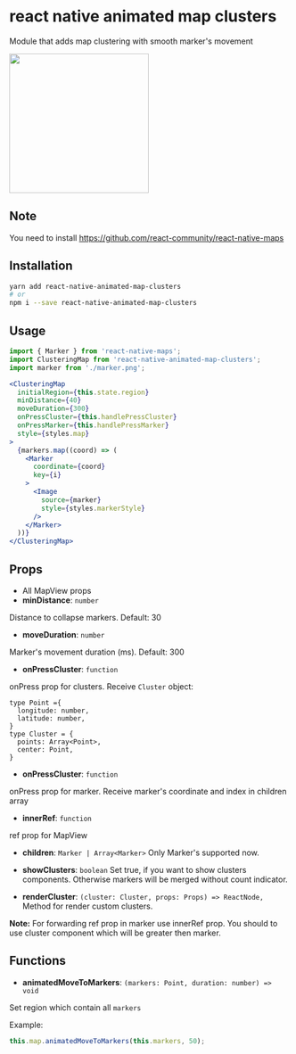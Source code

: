 # react native animated map clusters

Module that adds map clustering with smooth marker's movement

<img src="https://raw.githubusercontent.com/volga-volga/react-native-animated-map-clusters/master/demo.gif" width="250px"/>

## Note

You need to install  https://github.com/react-community/react-native-maps

## Installation

```sh
yarn add react-native-animated-map-clusters
# or
npm i --save react-native-animated-map-clusters
```

## Usage
```jsx harmony
import { Marker } from 'react-native-maps';
import ClusteringMap from 'react-native-animated-map-clusters';
import marker from './marker.png';

<ClusteringMap
  initialRegion={this.state.region}
  minDistance={40}
  moveDuration={300}
  onPressCluster={this.handlePressCluster}
  onPressMarker={this.handlePressMarker}
  style={styles.map}
>
  {markers.map((coord) => (
    <Marker
      coordinate={coord}
      key={i}
    >
      <Image
        source={marker}
        style={styles.markerStyle}
      />
    </Marker>
  ))}
</ClusteringMap>
```

## Props
- All MapView props
- **minDistance**: `number`

Distance to collapse markers. Default: 30

- **moveDuration**: `number`

Marker's movement duration (ms). Default: 300

- **onPressCluster**: `function`

onPress prop for clusters. Receive `Cluster` object:
```flow js
type Point ={
  longitude: number,
  latitude: number,
}
type Cluster = {
  points: Array<Point>,
  center: Point,
}
```

- **onPressCluster**: `function`

onPress prop for marker. Receive marker's coordinate and index in children array

- **innerRef**: `function`

ref prop for MapView

- **children**: `Marker | Array<Marker>`
Only Marker's supported now.

- **showClusters**: `boolean`
Set true, if you want to show clusters components. Otherwise markers will be merged without count indicator.

- **renderCluster**: `(cluster: Cluster, props: Props) => ReactNode,`
Method for render custom clusters.

**Note:** 
For forwarding ref prop in marker use innerRef prop.
You should to use cluster component which will be greater then marker.

## Functions

- **animatedMoveToMarkers**: `(markers: Point, duration: number) => void`
 
Set region which contain all `markers`

Example:
```jsx harmony
this.map.animatedMoveToMarkers(this.markers, 50);
```
